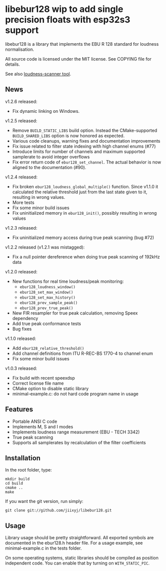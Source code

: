 libebur128 wip to add single precision floats with esp32s3 support
==========

libebur128 is a library that implements the EBU R 128 standard for loudness
normalisation.

All source code is licensed under the MIT license. See COPYING file for
details.

See also [loudness-scanner tool](https://github.com/jiixyj/loudness-scanner).

News
----

v1.2.6 released:
 * Fix dynamic linking on Windows.

v1.2.5 released:
 * Remove `BUILD_STATIC_LIBS` build option. Instead the CMake-supported
   `BUILD_SHARED_LIBS` option is now honored as expected.
 * Various code cleanups, warning fixes and documentation improvements
 * Fix issue related to filter state indexing with high channel enums (#77)
 * Introduce limits for number of channels and maximum supported samplerate to
   avoid integer overflows
 * Fix error return code of `ebur128_set_channel`. The actual behavior is now
   aligned to the documentation (#90).

v1.2.4 released:
 * Fix broken `ebur128_loudness_global_multiple()` function. Since v1.1.0 it
   calculated the relative threshold just from the last state given to it,
   resulting in wrong values.
 * More tests
 * Fix some minor build issues
 * Fix uninitialized memory in `ebur128_init()`, possibly resulting in wrong
   values

v1.2.3 released:
 * Fix uninitialized memory access during true peak scanning (bug #72)

v1.2.2 released (v1.2.1 was mistagged):
 * Fix a null pointer dereference when doing true peak scanning of 192kHz data

v1.2.0 released:

 * New functions for real time loudness/peak monitoring:
   * `ebur128_loudness_window()`
   * `ebur128_set_max_window()`
   * `ebur128_set_max_history()`
   * `ebur128_prev_sample_peak()`
   * `ebur128_prev_true_peak()`
 * New FIR resampler for true peak calculation, removing Speex dependency
 * Add true peak conformance tests
 * Bug fixes

v1.1.0 released:

 * Add `ebur128_relative_threshold()`
 * Add channel definitions from ITU R-REC-BS 1770-4 to channel enum
 * Fix some minor build issues

v1.0.3 released:

 * Fix build with recent speexdsp
 * Correct license file name
 * CMake option to disable static library
 * minimal-example.c: do not hard code program name in usage

Features
--------

* Portable ANSI C code
* Implements M, S and I modes
* Implements loudness range measurement (EBU - TECH 3342)
* True peak scanning
* Supports all samplerates by recalculation of the filter coefficients

Installation
------------

In the root folder, type:

    mkdir build
    cd build
    cmake ..
    make

If you want the git version, run simply:

    git clone git://github.com/jiixyj/libebur128.git

Usage
-----

Library usage should be pretty straightforward. All exported symbols are
documented in the ebur128.h header file. For a usage example, see
minimal-example.c in the tests folder.

On some operating systems, static libraries should be compiled as position
independent code. You can enable that by turning on `WITH_STATIC_PIC`.
